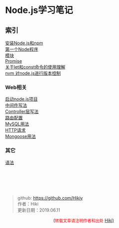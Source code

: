 # Node.js学习笔记
## 索引
[安装Node.js和npm](https://github.com/Hikiy/Notes/blob/master/%E7%BC%96%E7%A8%8B%E8%AF%AD%E8%A8%80/Node.js/%E5%AE%89%E8%A3%85Node.js%E5%92%8Cnpm.md)</br>
[第一个Node程序](https://github.com/Hikiy/Notes/blob/master/%E7%BC%96%E7%A8%8B%E8%AF%AD%E8%A8%80/Node.js/%E7%AC%AC%E4%B8%80%E4%B8%AANode%E7%A8%8B%E5%BA%8F.md)</br>
[模块](https://github.com/Hikiy/Notes/blob/master/%E7%BC%96%E7%A8%8B%E8%AF%AD%E8%A8%80/Node.js/%E6%A8%A1%E5%9D%97.md)</br>
[Promise](https://github.com/Hikiy/Notes/blob/master/%E7%BC%96%E7%A8%8B%E8%AF%AD%E8%A8%80/Node.js/Promise.md)</br>
[关于let和const命令的使用理解](https://github.com/Hikiy/Notes/blob/master/%E7%BC%96%E7%A8%8B%E8%AF%AD%E8%A8%80/Node.js/%E5%85%B3%E4%BA%8Elet%E5%92%8Cconst%E5%91%BD%E4%BB%A4%E7%9A%84%E4%BD%BF%E7%94%A8%E7%90%86%E8%A7%A3.md)</br>
[nvm 对node.js进行版本控制](https://github.com/Hikiy/Notes/blob/master/%E7%BC%96%E7%A8%8B%E8%AF%AD%E8%A8%80/Node.js/nvm%20%E5%AF%B9node.js%E8%BF%9B%E8%A1%8C%E7%89%88%E6%9C%AC%E6%8E%A7%E5%88%B6.md)</br>

### Web相关
[启动node.js项目](https://github.com/Hikiy/Notes/blob/master/%E7%BC%96%E7%A8%8B%E8%AF%AD%E8%A8%80/Node.js/%E5%90%AF%E5%8A%A8node.js%E9%A1%B9%E7%9B%AE.md)</br>
[中间件写法](https://github.com/Hikiy/Notes/blob/master/%E7%BC%96%E7%A8%8B%E8%AF%AD%E8%A8%80/Node.js/%E4%B8%AD%E9%97%B4%E4%BB%B6%E5%86%99%E6%B3%95.md)</br>
[Controller层写法](https://github.com/Hikiy/Notes/blob/master/%E7%BC%96%E7%A8%8B%E8%AF%AD%E8%A8%80/Node.js/Controller%E5%B1%82%E5%86%99%E6%B3%95.md)</br>
[路由配置](https://github.com/Hikiy/Notes/blob/master/%E7%BC%96%E7%A8%8B%E8%AF%AD%E8%A8%80/Node.js/%E8%B7%AF%E7%94%B1%E9%85%8D%E7%BD%AE.md)</br>
[MySQL用法](https://github.com/Hikiy/Notes/blob/master/%E7%BC%96%E7%A8%8B%E8%AF%AD%E8%A8%80/Node.js/MySQL%E7%94%A8%E6%B3%95.md)</br>
[HTTP请求](https://github.com/Hikiy/Notes/blob/master/%E7%BC%96%E7%A8%8B%E8%AF%AD%E8%A8%80/Node.js/HTTP%E8%AF%B7%E6%B1%82.md)</br>
[Mongoose用法](https://github.com/Hikiy/Notes/blob/master/%E7%BC%96%E7%A8%8B%E8%AF%AD%E8%A8%80/Node.js/Mongoose%E7%94%A8%E6%B3%95.md)</br>
### 其它
[语法](https://github.com/Hikiy/Notes/blob/master/%E7%BC%96%E7%A8%8B%E8%AF%AD%E8%A8%80/Node.js/%E8%AF%AD%E6%B3%95.md)</br>

<br /><br /><br /><br />
> github: https://github.com/Hikiy  
> 作者：Hiki  
> 更新日期：2019.06.11

<center>(<font color=red size=2>转载文章请注明作者和出处 </font><a href="https://github.com/Hikiy">Hiki)</a></center>  